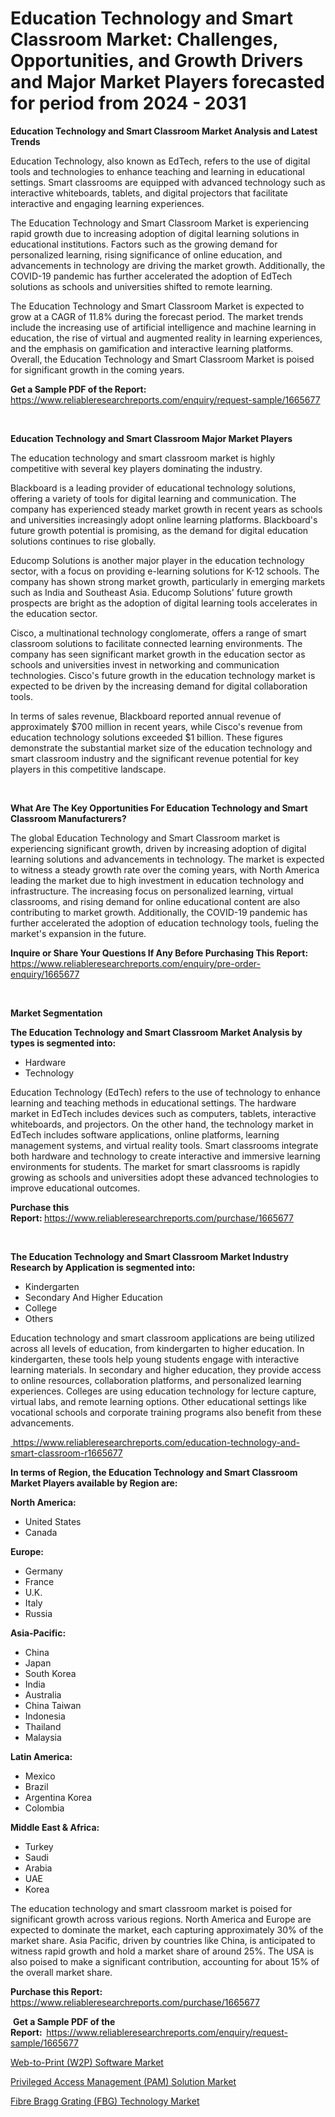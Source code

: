 <p><h1>Education Technology and Smart Classroom Market: Challenges, Opportunities, and Growth Drivers and Major Market Players forecasted for period from 2024 - 2031</h1></p><p><strong>Education Technology and Smart Classroom Market Analysis and Latest Trends</strong></p>
<p><p>Education Technology, also known as EdTech, refers to the use of digital tools and technologies to enhance teaching and learning in educational settings. Smart classrooms are equipped with advanced technology such as interactive whiteboards, tablets, and digital projectors that facilitate interactive and engaging learning experiences.</p><p>The Education Technology and Smart Classroom Market is experiencing rapid growth due to increasing adoption of digital learning solutions in educational institutions. Factors such as the growing demand for personalized learning, rising significance of online education, and advancements in technology are driving the market growth. Additionally, the COVID-19 pandemic has further accelerated the adoption of EdTech solutions as schools and universities shifted to remote learning.</p><p>The Education Technology and Smart Classroom Market is expected to grow at a CAGR of 11.8% during the forecast period. The market trends include the increasing use of artificial intelligence and machine learning in education, the rise of virtual and augmented reality in learning experiences, and the emphasis on gamification and interactive learning platforms. Overall, the Education Technology and Smart Classroom Market is poised for significant growth in the coming years.</p></p>
<p><strong>Get a Sample PDF of the Report:&nbsp;</strong> <a href="https://www.reliableresearchreports.com/enquiry/request-sample/1665677">https://www.reliableresearchreports.com/enquiry/request-sample/1665677</a></p>
<p>&nbsp;</p>
<p><strong>Education Technology and Smart Classroom Major Market Players</strong></p>
<p><p>The education technology and smart classroom market is highly competitive with several key players dominating the industry. </p><p>Blackboard is a leading provider of educational technology solutions, offering a variety of tools for digital learning and communication. The company has experienced steady market growth in recent years as schools and universities increasingly adopt online learning platforms. Blackboard's future growth potential is promising, as the demand for digital education solutions continues to rise globally.</p><p>Educomp Solutions is another major player in the education technology sector, with a focus on providing e-learning solutions for K-12 schools. The company has shown strong market growth, particularly in emerging markets such as India and Southeast Asia. Educomp Solutions' future growth prospects are bright as the adoption of digital learning tools accelerates in the education sector.</p><p>Cisco, a multinational technology conglomerate, offers a range of smart classroom solutions to facilitate connected learning environments. The company has seen significant market growth in the education sector as schools and universities invest in networking and communication technologies. Cisco's future growth in the education technology market is expected to be driven by the increasing demand for digital collaboration tools.</p><p>In terms of sales revenue, Blackboard reported annual revenue of approximately $700 million in recent years, while Cisco's revenue from education technology solutions exceeded $1 billion. These figures demonstrate the substantial market size of the education technology and smart classroom industry and the significant revenue potential for key players in this competitive landscape.</p></p>
<p>&nbsp;</p>
<p><strong>What Are The Key Opportunities For Education Technology and Smart Classroom Manufacturers?</strong></p>
<p><p>The global Education Technology and Smart Classroom market is experiencing significant growth, driven by increasing adoption of digital learning solutions and advancements in technology. The market is expected to witness a steady growth rate over the coming years, with North America leading the market due to high investment in education technology and infrastructure. The increasing focus on personalized learning, virtual classrooms, and rising demand for online educational content are also contributing to market growth. Additionally, the COVID-19 pandemic has further accelerated the adoption of education technology tools, fueling the market's expansion in the future.</p></p>
<p><strong>Inquire or Share Your Questions If Any Before Purchasing This Report:</strong> <a href="https://www.reliableresearchreports.com/enquiry/pre-order-enquiry/1665677">https://www.reliableresearchreports.com/enquiry/pre-order-enquiry/1665677</a></p>
<p>&nbsp;</p>
<p><strong>Market Segmentation</strong></p>
<p><strong>The Education Technology and Smart Classroom Market Analysis by types is segmented into:</strong></p>
<p><ul><li>Hardware</li><li>Technology</li></ul></p>
<p><p>Education Technology (EdTech) refers to the use of technology to enhance learning and teaching methods in educational settings. The hardware market in EdTech includes devices such as computers, tablets, interactive whiteboards, and projectors. On the other hand, the technology market in EdTech includes software applications, online platforms, learning management systems, and virtual reality tools. Smart classrooms integrate both hardware and technology to create interactive and immersive learning environments for students. The market for smart classrooms is rapidly growing as schools and universities adopt these advanced technologies to improve educational outcomes.</p></p>
<p><strong>Purchase this Report:&nbsp;</strong><a href="https://www.reliableresearchreports.com/purchase/1665677">https://www.reliableresearchreports.com/purchase/1665677</a></p>
<p>&nbsp;</p>
<p><strong>The Education Technology and Smart Classroom Market Industry Research by Application is segmented into:</strong></p>
<p><ul><li>Kindergarten</li><li>Secondary And Higher Education</li><li>College</li><li>Others</li></ul></p>
<p><p>Education technology and smart classroom applications are being utilized across all levels of education, from kindergarten to higher education. In kindergarten, these tools help young students engage with interactive learning materials. In secondary and higher education, they provide access to online resources, collaboration platforms, and personalized learning experiences. Colleges are using education technology for lecture capture, virtual labs, and remote learning options. Other educational settings like vocational schools and corporate training programs also benefit from these advancements.</p></p>
<p><a href="https://www.reliableresearchreports.com/education-technology-and-smart-classroom-r1665677">&nbsp;https://www.reliableresearchreports.com/education-technology-and-smart-classroom-r1665677</a></p>
<p><strong>In terms of Region, the Education Technology and Smart Classroom Market Players available by Region are:</strong></p>
<p>
    <p> <strong> North America: </strong>
        <ul>
            <li>United States</li>
            <li>Canada</li>
        </ul>
        </p> 
    <p> <strong> Europe: </strong>
        <ul>
            <li>Germany</li>
            <li>France</li>
            <li>U.K.</li>
            <li>Italy</li>
            <li>Russia</li>
        </ul>
        </p> 
    <p> <strong> Asia-Pacific: </strong>
        <ul>
            <li>China</li>
            <li>Japan</li>
            <li>South Korea</li>
            <li>India</li>
            <li>Australia</li>
            <li>China Taiwan</li>
            <li>Indonesia</li>
            <li>Thailand</li>
            <li>Malaysia</li>
        </ul>
        </p> 
    <p> <strong> Latin America: </strong>
        <ul>
            <li>Mexico</li>
            <li>Brazil</li>
            <li>Argentina Korea</li>
            <li>Colombia</li>
        </ul>
        </p> 
    <p> <strong> Middle East & Africa: </strong>
        <ul>
            <li>Turkey</li>
            <li>Saudi</li>
            <li>Arabia</li>
            <li>UAE</li>
            <li>Korea</li>
        </ul>
    </p>
    </p>
<p><p>The education technology and smart classroom market is poised for significant growth across various regions. North America and Europe are expected to dominate the market, each capturing approximately 30% of the market share. Asia Pacific, driven by countries like China, is anticipated to witness rapid growth and hold a market share of around 25%. The USA is also poised to make a significant contribution, accounting for about 15% of the overall market share.</p></p>
<p><strong>Purchase this Report: </strong><a href="https://www.reliableresearchreports.com/purchase/1665677">https://www.reliableresearchreports.com/purchase/1665677</a></p>
<p>&nbsp;<strong>Get a Sample PDF of the Report:&nbsp;&nbsp;</strong><a href="https://www.reliableresearchreports.com/enquiry/request-sample/1665677">https://www.reliableresearchreports.com/enquiry/request-sample/1665677</a></p>
<p><strong></strong></p>
<p><p><a href="https://github.com/mdmasty/Market-Research-Report-List-1/blob/main/web-to-print-w2p-software-market.md">Web-to-Print (W2P) Software Market</a></p><p><a href="https://github.com/baileope6754/Market-Research-Report-List-1/blob/main/privileged-access-management-pam-solution-market.md">Privileged Access Management (PAM) Solution Market</a></p><p><a href="https://github.com/salfordkingie/Market-Research-Report-List-1/blob/main/fibre-bragg-grating-fbg-technology-market.md">Fibre Bragg Grating (FBG) Technology Market</a></p></p>